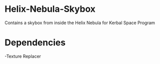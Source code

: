 # Helix-Nebula-Skybox
Contains a skybox from inside the Helix Nebula for Kerbal Space Program
# Dependencies
-Texture Replacer
